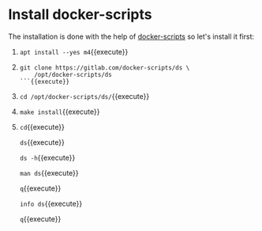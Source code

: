 # Install docker-scripts

The installation is done with the help of
[docker-scripts](https://gitlab.com/docker-scripts/ds) so let's
install it first:

1. `apt install --yes m4`{{execute}}

2. ```
   git clone https://gitlab.com/docker-scripts/ds \
       /opt/docker-scripts/ds
   ```{{execute}}

3. `cd /opt/docker-scripts/ds/`{{execute}}

4. `make install`{{execute}}

5. `cd`{{execute}}

   `ds`{{execute}}

   `ds -h`{{execute}}
   
   `man ds`{{execute}}
   
   `q`{{execute}}
   
   `info ds`{{execute}}
   
   `q`{{execute}}
